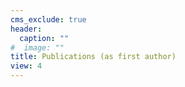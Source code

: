 ```yaml
---
cms_exclude: true
header:
  caption: ""
#  image: ""
title: Publications (as first author)
view: 4
---
```

